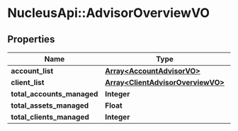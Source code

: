 # NucleusApi::AdvisorOverviewVO

## Properties
Name | Type | Description | Notes
------------ | ------------- | ------------- | -------------
**account_list** | [**Array&lt;AccountAdvisorVO&gt;**](AccountAdvisorVO.md) |  | [optional] 
**client_list** | [**Array&lt;ClientAdvisorOverviewVO&gt;**](ClientAdvisorOverviewVO.md) |  | [optional] 
**total_accounts_managed** | **Integer** |  | [optional] 
**total_assets_managed** | **Float** |  | [optional] 
**total_clients_managed** | **Integer** |  | [optional] 


